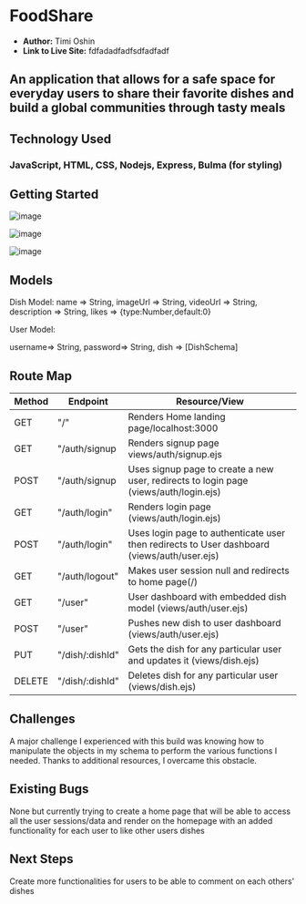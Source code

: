 # FoodShare

- **Author:** Timi Oshin
- **Link to Live Site:** fdfadadfadfsdfadfadf


## An application that allows for a safe space for everyday users to share their favorite dishes and build a global communities through tasty meals 


## Technology Used
### JavaScript, HTML, CSS, Nodejs, Express, Bulma (for styling)

## Getting Started 

![image](https://user-images.githubusercontent.com/72947001/115302375-fcae2600-a127-11eb-872f-29d558278922.png)

![image](https://user-images.githubusercontent.com/72947001/115303651-7e528380-a129-11eb-8770-9f35b8c93ea7.png)

![image](https://user-images.githubusercontent.com/72947001/115303754-a17d3300-a129-11eb-9276-d1c2b5ad01fa.png)




## Models

Dish Model:
    name => String,
    imageUrl => String,
    videoUrl => String,
    description => String,
    likes => {type:Number,default:0}

User Model: 

   username=>  String,
    password=>  String,
    dish =>  [DishSchema]


## Route Map

| Method | Endpoint | Resource/View |
|--------|----------|---------------|
|GET| "/" | Renders Home landing page/localhost:3000 |
|GET| "/auth/signup | Renders signup page views/auth/signup.ejs|
|POST| "/auth/signup | Uses signup page to create a new user, redirects to login page (views/auth/login.ejs)|
|GET| "/auth/login" | Renders login page (views/auth/login.ejs) |
|POST| "/auth/login" | Uses login page to authenticate user then redirects to User dashboard (views/auth/user.ejs)|
|GET| "/auth/logout" | Makes user session null and redirects to home page(/)|
|GET| "/user" | User dashboard with embedded dish model (views/auth/user.ejs) |
|POST| "/user" | Pushes new dish to user dashboard (views/auth/user.ejs) |
|PUT| "/dish/:dishId" | Gets the dish for any particular user and updates it (views/dish.ejs) |
|DELETE| "/dish/:dishId" | Deletes dish for any particular user (views/dish.ejs) |



## Challenges
A major challenge I experienced with this build was knowing how to manipulate the objects in my schema to perform the various functions I needed. Thanks to additional resources, I overcame this obstacle. 

## Existing Bugs
None but currently trying to create a home page that will be able to access all the user sessions/data and render on the homepage with an added functionality for each user to like other users dishes 

## Next Steps 
Create more functionalities for users to be able to comment on each others' dishes 